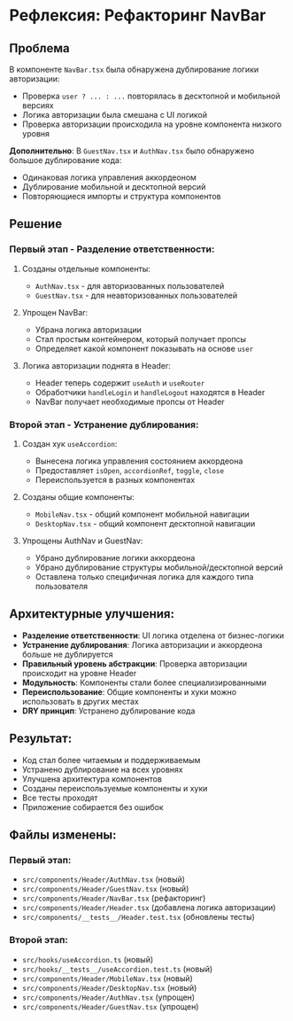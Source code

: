 # Рефлексия: Рефакторинг NavBar

## Проблема
В компоненте `NavBar.tsx` была обнаружена дублирование логики авторизации:
- Проверка `user ? ... : ...` повторялась в десктопной и мобильной версиях
- Логика авторизации была смешана с UI логикой
- Проверка авторизации происходила на уровне компонента низкого уровня

**Дополнительно**: В `GuestNav.tsx` и `AuthNav.tsx` было обнаружено большое дублирование кода:
- Одинаковая логика управления аккордеоном
- Дублирование мобильной и десктопной версий
- Повторяющиеся импорты и структура компонентов

## Решение

### Первый этап - Разделение ответственности:
1. Созданы отдельные компоненты:
   - `AuthNav.tsx` - для авторизованных пользователей
   - `GuestNav.tsx` - для неавторизованных пользователей

2. Упрощен NavBar:
   - Убрана логика авторизации
   - Стал простым контейнером, который получает пропсы
   - Определяет какой компонент показывать на основе `user`

3. Логика авторизации поднята в Header:
   - Header теперь содержит `useAuth` и `useRouter`
   - Обработчики `handleLogin` и `handleLogout` находятся в Header
   - NavBar получает необходимые пропсы от Header

### Второй этап - Устранение дублирования:
1. Создан хук `useAccordion`:
   - Вынесена логика управления состоянием аккордеона
   - Предоставляет `isOpen`, `accordionRef`, `toggle`, `close`
   - Переиспользуется в разных компонентах

2. Созданы общие компоненты:
   - `MobileNav.tsx` - общий компонент мобильной навигации
   - `DesktopNav.tsx` - общий компонент десктопной навигации

3. Упрощены AuthNav и GuestNav:
   - Убрано дублирование логики аккордеона
   - Убрано дублирование структуры мобильной/десктопной версий
   - Оставлена только специфичная логика для каждого типа пользователя

## Архитектурные улучшения:
- **Разделение ответственности**: UI логика отделена от бизнес-логики
- **Устранение дублирования**: Логика авторизации и аккордеона больше не дублируется
- **Правильный уровень абстракции**: Проверка авторизации происходит на уровне Header
- **Модульность**: Компоненты стали более специализированными
- **Переиспользование**: Общие компоненты и хуки можно использовать в других местах
- **DRY принцип**: Устранено дублирование кода

## Результат:
- Код стал более читаемым и поддерживаемым
- Устранено дублирование на всех уровнях
- Улучшена архитектура компонентов
- Созданы переиспользуемые компоненты и хуки
- Все тесты проходят
- Приложение собирается без ошибок

## Файлы изменены:
### Первый этап:
- `src/components/Header/AuthNav.tsx` (новый)
- `src/components/Header/GuestNav.tsx` (новый)
- `src/components/Header/NavBar.tsx` (рефакторинг)
- `src/components/Header/Header.tsx` (добавлена логика авторизации)
- `src/components/__tests__/Header.test.tsx` (обновлены тесты)

### Второй этап:
- `src/hooks/useAccordion.ts` (новый)
- `src/hooks/__tests__/useAccordion.test.ts` (новый)
- `src/components/Header/MobileNav.tsx` (новый)
- `src/components/Header/DesktopNav.tsx` (новый)
- `src/components/Header/AuthNav.tsx` (упрощен)
- `src/components/Header/GuestNav.tsx` (упрощен)
